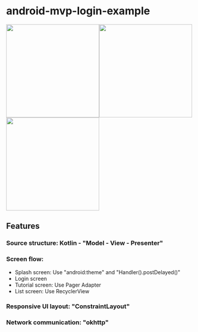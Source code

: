 # android-mvp-login-example

<img src="https://github.com/hung-nb/android-mvp-login-example/blob/master/Screen%20Shot%202019-04-12%20at%2011.45.37%20am.png" width="250"/><img src="https://github.com/hung-nb/android-mvp-login-example/blob/master/Screen%20Shot%202019-04-22%20at%206.07.31%20pm.png" width="250"/><img src="https://github.com/hung-nb/android-mvp-login-example/blob/master/Screen%20Shot%202019-04-12%20at%2011.45.20%20am.png" width="250"/>

## Features
### Source structure: Kotlin - "Model - View - Presenter"
### Screen flow:
* Splash screen: Use "android:theme" and "Handler().postDelayed()"
* Login screen
* Tutorial screen: Use Pager Adapter
* List screen: Use RecyclerView
### Responsive UI layout: "ConstraintLayout"
### Network communication: "okhttp"
